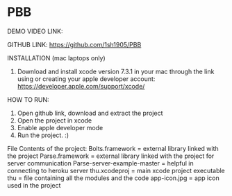 # PBB

DEMO VIDEO LINK: 

GITHUB LINK: https://github.com/1sh1905/PBB

INSTALLATION (mac laptops only)
1) Download and install xcode version 7.3.1 in your mac through the link using or creating your apple developer account: https://developer.apple.com/support/xcode/

HOW TO RUN:
1) Open github link, download and extract the project
2) Open the project in xcode
3) Enable apple developer mode
4) Run the project. :)

File Contents of the project:
Bolts.framework = external library linked with the project
Parse.framework = external library linked with the project for server communication
Parse-server-example-master = helpful in connecting to heroku server
thu.xcodeproj = main xcode project executable
thu = file containing all the modules and the code
app-icon.jpg = app icon used in the project
